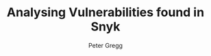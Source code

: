 ---
title: Analysing Vulnerabilities found in Snyk
author: Peter Gregg
description: Analysing Vulnerabilities found in Snyk
image: https://dummyimage.com/800x600/000/fff&text=placeholder
thumbnail: https://dummyimage.com/200x200/000/fff&text=placeholder
type: article
status: draft
published: 2021/07/10 16:00:00
categories: 
  - Security
  - Snyk
---